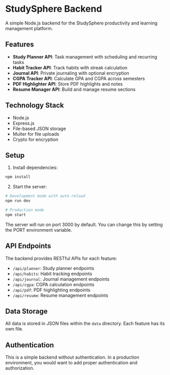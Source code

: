 # StudySphere Backend

A simple Node.js backend for the StudySphere productivity and learning management platform.

## Features

- **Study Planner API**: Task management with scheduling and recurring tasks
- **Habit Tracker API**: Track habits with streak calculation
- **Journal API**: Private journaling with optional encryption
- **CGPA Tracker API**: Calculate GPA and CGPA across semesters
- **PDF Highlighter API**: Store PDF highlights and notes
- **Resume Manager API**: Build and manage resume sections

## Technology Stack

- Node.js
- Express.js
- File-based JSON storage
- Multer for file uploads
- Crypto for encryption

## Setup

1. Install dependencies:

```bash
npm install
```

2. Start the server:

```bash
# Development mode with auto-reload
npm run dev

# Production mode
npm start
```

The server will run on port 3000 by default. You can change this by setting the PORT environment variable.

## API Endpoints

The backend provides RESTful APIs for each feature:

- `/api/planner`: Study planner endpoints
- `/api/habits`: Habit tracking endpoints
- `/api/journal`: Journal management endpoints
- `/api/cgpa`: CGPA calculation endpoints
- `/api/pdf`: PDF highlighting endpoints
- `/api/resume`: Resume management endpoints

## Data Storage

All data is stored in JSON files within the `data` directory. Each feature has its own file.

## Authentication

This is a simple backend without authentication. In a production environment, you would want to add proper authentication and authorization. 
